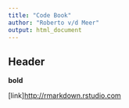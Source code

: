 ```yaml
---
title: "Code Book"
author: "Roberto v/d Meer"
output: html_document
---
```


## Header 

**bold**

[link]<http://rmarkdown.rstudio.com>